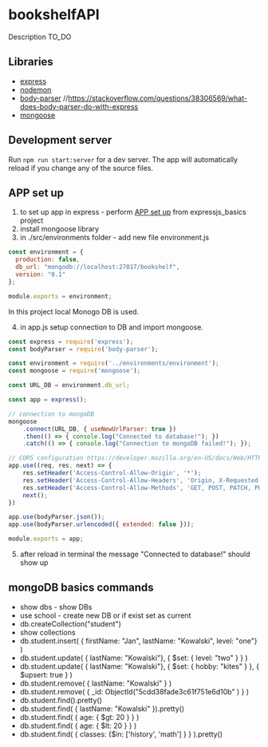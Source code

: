 # bookshelfAPI
Description TO_DO

## Libraries
* [express](https://www.npmjs.com/package/express)
* [nodemon](https://www.npmjs.com/package/nodemon)
* [body-parser](https://www.npmjs.com/package/body-parser) //https://stackoverflow.com/questions/38306569/what-does-body-parser-do-with-express
* [mongoose](https://www.npmjs.com/package/mongoose)

## Development server

Run `npm run start:server` for a dev server. The app will automatically reload if you change any of the source files.

## APP set up

1. to set up app in express - perform [APP set up](https://github.com/achroscielewska/expressjs_basics/blob/master/README.md) from expressjs_basics project
2. install mongoose library
3. in ./src/environments folder - add new file environment.js

```javascript
const environment = {
  production: false,
  db_url: "mongodb://localhost:27017/bookshelf",
  version: "0.1"
};

module.exports = environment;
```
In this project local Monogo DB is used.

4. in app.js  setup connection to DB and import mongoose.

```javascript
const express = require('express');
const bodyParser = require('body-parser');

const environment = require('../environments/environment');
const mongoose = require('mongoose');

const URL_DB = environment.db_url;

const app = express();

// connection to mongoDB
mongoose
    .connect(URL_DB, { useNewUrlParser: true })
    .then(() => { console.log("Connected to database!"); })
    .catch(() => { console.log("Connection to mongoDB failed!"); });

// CORS configuration https://developer.mozilla.org/en-US/docs/Web/HTTP/CORS
app.use((req, res, next) => {
    res.setHeader('Access-Control-Allow-Origin', '*');
    res.setHeader('Access-Control-Allow-Headers', 'Origin, X-Requested-With, Content-Type, Accept');
    res.setHeader('Access-Control-Allow-Methods', 'GET, POST, PATCH, PUT, DELETE, OPTIONS')
    next();
})

app.use(bodyParser.json());
app.use(bodyParser.urlencoded({ extended: false }));

module.exports = app;
```

5. after reload in terminal the message "Connected to database!" should show up


## mongoDB basics commands

* show dbs - show DBs
* use school - create new DB or if exist set as current
* db.createCollection("student")
* show collections 
* db.student.insert( { firstName: "Jan", lastName: "Kowalski", level: "one"} )
* db.student.update( { lastName: "Kowalski"},  { $set: { level: "two" } } ) 
* db.student.update( { lastName: "Kowalski"},  { $set: { hobby: "kites" } }, { $upsert: true } )
* db.student.remove( {  lastName: "Kowalski" } )
* db.student.remove( { _id: ObjectId("5cdd38fade3c61f751e6d10b" ) } )
* db.student.find().pretty()
* db.student.find( {  lastName: "Kowalski" }).pretty()
* db.student.find( { age: { $gt: 20 } } )
* db.student.find( { age: { $lt: 20 } } )
* db.student.find( { classes: {$in: ['history', 'math'] } } ).pretty()
